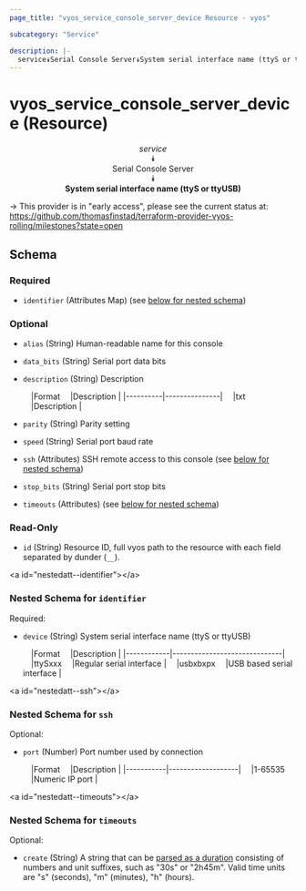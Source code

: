 ```yaml
---
page_title: "vyos_service_console_server_device Resource - vyos"

subcategory: "Service"

description: |- 
  service⯯Serial Console Server⯯System serial interface name (ttyS or ttyUSB)
---
```


# vyos_service_console_server_device (Resource)
<center>

*service*  
⯯  
Serial Console Server  
⯯  
**System serial interface name (ttyS or ttyUSB)**


</center>

-> This provider is in "early access", please see the current status at: https://github.com/thomasfinstad/terraform-provider-vyos-rolling/milestones?state=open

## Schema

### Required

- `identifier` (Attributes Map) (see [below for nested schema](#nestedatt--identifier))

### Optional

- `alias` (String) Human-readable name for this console
- `data_bits` (String) Serial port data bits
- `description` (String) Description

    &emsp;|Format  &emsp;|Description  |
    |----------|---------------|
    &emsp;|txt     &emsp;|Description  |
- `parity` (String) Parity setting
- `speed` (String) Serial port baud rate
- `ssh` (Attributes) SSH remote access to this console (see [below for nested schema](#nestedatt--ssh))
- `stop_bits` (String) Serial port stop bits
- `timeouts` (Attributes) (see [below for nested schema](#nestedatt--timeouts))

### Read-Only

- `id` (String) Resource ID, full vyos path to the resource with each field separated by dunder (`__`).

&lt;a id=&#34;nestedatt--identifier&#34;&gt;&lt;/a&gt;
### Nested Schema for `identifier`

Required:

- `device` (String) System serial interface name (ttyS or ttyUSB)

    &emsp;|Format    &emsp;|Description                 |
    |------------|------------------------------|
    &emsp;|ttySxxx   &emsp;|Regular serial interface    |
    &emsp;|usbxbxpx  &emsp;|USB based serial interface  |


&lt;a id=&#34;nestedatt--ssh&#34;&gt;&lt;/a&gt;
### Nested Schema for `ssh`

Optional:

- `port` (Number) Port number used by connection

    &emsp;|Format   &emsp;|Description      |
    |-----------|-------------------|
    &emsp;|1-65535  &emsp;|Numeric IP port  |


&lt;a id=&#34;nestedatt--timeouts&#34;&gt;&lt;/a&gt;
### Nested Schema for `timeouts`

Optional:

- `create` (String) A string that can be [parsed as a duration](https://pkg.go.dev/time#ParseDuration) consisting of numbers and unit suffixes, such as &#34;30s&#34; or &#34;2h45m&#34;. Valid time units are &#34;s&#34; (seconds), &#34;m&#34; (minutes), &#34;h&#34; (hours).  
